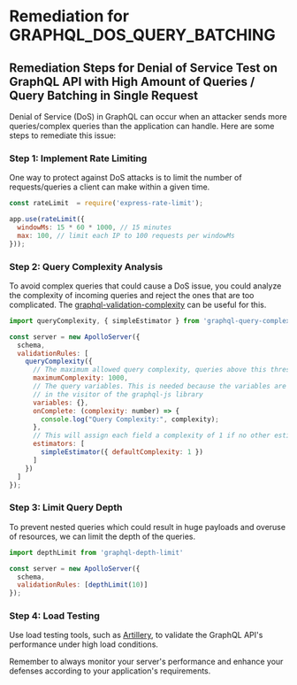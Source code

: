 # Remediation for GRAPHQL_DOS_QUERY_BATCHING

## Remediation Steps for Denial of Service Test on GraphQL API with High Amount of Queries / Query Batching in Single Request
Denial of Service (DoS) in GraphQL can occur when an attacker sends more queries/complex queries than the application can handle. Here are some steps to remediate this issue:

### Step 1: Implement Rate Limiting
One way to protect against DoS attacks is to limit the number of requests/queries a client can make within a given time. 

```javascript
const rateLimit  = require('express-rate-limit');

app.use(rateLimit({
  windowMs: 15 * 60 * 1000, // 15 minutes
  max: 100, // limit each IP to 100 requests per windowMs
}));
```

### Step 2: Query Complexity Analysis
To avoid complex queries that could cause a DoS issue, you could analyze the complexity of incoming queries and reject the ones that are too complicated. The [graphql-validation-complexity](https://www.npmjs.com/package/@socialgouv/graphql-validation-complexity) can be useful for this.

```javascript
import queryComplexity, { simpleEstimator } from 'graphql-query-complexity';

const server = new ApolloServer({
  schema,
  validationRules: [
    queryComplexity({
      // The maximum allowed query complexity, queries above this threshold will be rejected
      maximumComplexity: 1000,
      // The query variables. This is needed because the variables are not available 
      // in the visitor of the graphql-js library
      variables: {},
      onComplete: (complexity: number) => {
        console.log("Query Complexity:", complexity);
      },
      // This will assign each field a complexity of 1 if no other estimator returned a value.
      estimators: [
        simpleEstimator({ defaultComplexity: 1 })
      ]
    })
  ]
});
```

### Step 3: Limit Query Depth
To prevent nested queries which could result in huge payloads and overuse of resources, we can limit the depth of the queries.

```javascript
import depthLimit from 'graphql-depth-limit'

const server = new ApolloServer({
  schema,
  validationRules: [depthLimit(10)]
});
```

### Step 4: Load Testing
Use load testing tools, such as [Artillery](https://artillery.io/), to validate the GraphQL API's performance under high load conditions.

Remember to always monitor your server's performance and enhance your defenses according to your application's requirements.